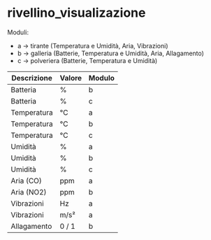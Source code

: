 # rivellino_visualizazione

Moduli:
- a → tirante (Temperatura e Umidità, Aria, Vibrazioni)
- b → galleria (Batterie, Temperatura e Umidità, Aria, Allagamento)
- c → polveriera (Batterie, Temperatura e Umidità)

| Descrizione                | Valore       | Modulo  |
|----------------------------|--------------|---------|
| Batteria                   | %            | b       |
| Batteria                   | %            | c       |
| Temperatura                | °C           | a       |
| Temperatura                | °C           | b       |
| Temperatura                | °C           | c       |
| Umidità                    | %            | a       |
| Umidità                    | %            | b       |
| Umidità                    | %            | c       |
| Aria (CO)                  | ppm          | a       |
| Aria (NO2)                 | ppm          | b       |
| Vibrazioni                 | Hz           | a       |
| Vibrazioni                 | m/s²         | a       |
| Allagamento                | 0 / 1        | b       |
